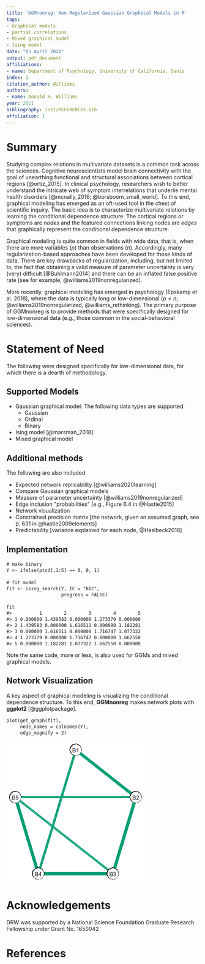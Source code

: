 ```yaml
---
title: 'GGMnonreg: Non-Regularized Gaussian Graphical Models in R'
tags:
- Graphical models
- partial correlations
- Mixed graphical model
- Ising model
date: "03 April 2021"
output: pdf_document
affiliations:
- name: Department of Psychology, University of California, Davis
index: 1
citation_author: Williams
authors:
- name: Donald R. Williams
year: 2021
bibliography: inst/REFERENCES.bib
affiliation: 1
---
```

  
# Summary
Studying complex relations in multivariate datasets is a common task across the sciences. Cognitive neuroscientists model brain connectivity with the goal of unearthing functional and structural associations between cortical regions [@ortiz_2015]. In clinical psychology, researchers wish to better understand the intricate web of symptom interrelations that underlie mental health disorders 
[@mcnally_2016; @borsboom_small_world]. To this end, graphical modeling has emerged as an oft-used tool in the chest of scientific inquiry. The basic idea is to characterize multivariate relations by learning the conditional dependence structure. The cortical regions or symptoms are *nodes* and the featured connections linking nodes are *edges* that graphically represent the conditional dependence structure.

Graphical modeling is quite common in fields with wide data, that is, when there are more variables ($p$) than observations ($n$). Accordingly, many regularization-based approaches have been developed for those kinds of data. There are key drawbacks of regularization, including, but not limited to, the fact that obtaining a valid measure of parameter uncertainty is very (very) difficult [@Buhlmann2014] and there can
be an inflated false positive rate [see for example, @williams2019nonregularized].

More recently, graphical modeling has emerged in psychology (Epskamp et al. 2018), where the data is typically long or low-dimensional ($p < n$; @williams2019nonregularized, @williams_rethinking). The primary purpose of GGMnonreg is to provide methods that were specifically designed for low-dimensional data (e.g., those common in the social-behavioral sciences).


# Statement of Need
The following were designed specifically for low-dimensional data, for which there is a dearth of methodology.

## Supported Models
* Gaussian graphical model. The following data types are supported.
  + Gaussian 
  + Ordinal
  + Binary
* Ising model [@marsman_2018]
* Mixed graphical model

## Additional methods
The following are also included

* Expected network replicability [@williams2020learning]
* Compare Gaussian graphical models
* Measure of parameter uncertainty [@williams2019nonregularized]
* Edge inclusion "probabilities" [e.g., Figure 6.4 in  @Hastie2015]
* Network visualization
* Constrained precision matrix [the network, given an assumed graph, see p. 631 in @hastie2009elements]
* Predictability [variance explained for each node, @Haslbeck2018]

## Implementation
```{r}
# make binary
Y <- ifelse(ptsd[,1:5] == 0, 0, 1)

# fit model
fit <- ising_search(Y, IC = "BIC", 
                    progress = FALSE)

fit
#>          1        2        3        4        5
#> 1 0.000000 1.439583 0.000000 1.273379 0.000000
#> 2 1.439583 0.000000 1.616511 0.000000 1.182281
#> 3 0.000000 1.616511 0.000000 1.716747 1.077322
#> 4 1.273379 0.000000 1.716747 0.000000 1.662550
#> 5 0.000000 1.182281 1.077322 1.662550 0.000000
```

Note the same code, more or less, is also used for GGMs and mixed graphical models.

## Network Visualization
A key aspect of graphical modeling is visualizing the conditional dependence structure. To this end, 
**GGMnonreg** makes network plots with **ggplot2** [@ggplotpackage].

```
plot(get_graph(fit), 
     node_names = colnames(Y), 
     edge_magnify = 2)
```
![Conditional Dependence Structure](man/figures/figure_1.png)

# Acknowledgements
DRW was supported by a National Science Foundation Graduate Research Fellowship
under Grant No. 1650042


# References

